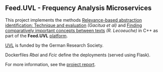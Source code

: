 <h2>Feed.UVL - Frequency Analysis Microservices</h2>

This project implements the methods [Relevance-based abstraction identification: Technique and evaluation](https://www.researchgate.net/publication/220428117_Relevance-based_abstraction_identification_Technique_and_evaluation) *(Gacitua et al)* and [Finding comparatively important concepts between texts](https://ieeexplore.ieee.org/document/873650) *(R. Lecoeuche)* in C++ as part of the **Feed.UVL** [platform](
https://feed-uvl.ifi.uni-heidelberg.de/dashboard/). 

[UVL](https://www.pi.uni-hannover.de/de/se/forschung/projekte/forschungsprojekte-detailansicht/projects/uvl/) is funded by the German Research Society.

Dockerfiles *Rbai* and *Fcic* define the deployments (served using Flask).

For more information, see the [project report](report.pdf).

